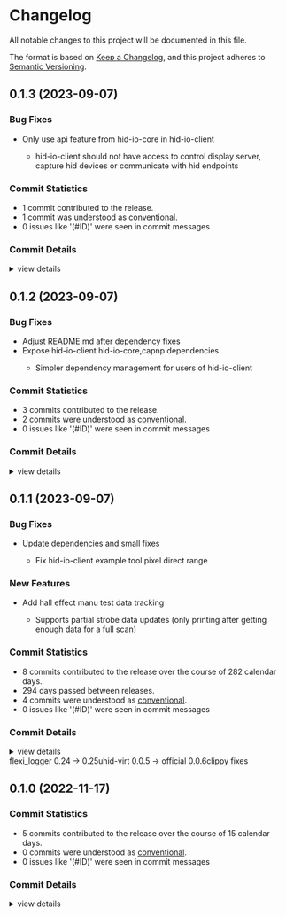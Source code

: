 # Changelog

All notable changes to this project will be documented in this file.

The format is based on [Keep a Changelog](https://keepachangelog.com/en/1.0.0/),
and this project adheres to [Semantic Versioning](https://semver.org/spec/v2.0.0.html).

## 0.1.3 (2023-09-07)

### Bug Fixes

 - <csr-id-c63371c87e2373f2d6af3767bb80f682139e6b08/> Only use api feature from hid-io-core in hid-io-client
   - hid-io-client should not have access to control display server,
     capture hid devices or communicate with hid endpoints

### Commit Statistics

<csr-read-only-do-not-edit/>

 - 1 commit contributed to the release.
 - 1 commit was understood as [conventional](https://www.conventionalcommits.org).
 - 0 issues like '(#ID)' were seen in commit messages

### Commit Details

<csr-read-only-do-not-edit/>

<details><summary>view details</summary>

 * **Uncategorized**
    - Only use api feature from hid-io-core in hid-io-client ([`c63371c`](https://github.com/hid-io/hid-io-core/commit/c63371c87e2373f2d6af3767bb80f682139e6b08))
</details>

## 0.1.2 (2023-09-07)

### Bug Fixes

 - <csr-id-78b443f8a607e23b1630fe657afb13f0acf74a0e/> Adjust README.md after dependency fixes
 - <csr-id-ceb5c43ed0c208c30f38ee01fd0997fb1a7e0d85/> Expose hid-io-client hid-io-core,capnp dependencies
   - Simpler dependency management for users of hid-io-client

### Commit Statistics

<csr-read-only-do-not-edit/>

 - 3 commits contributed to the release.
 - 2 commits were understood as [conventional](https://www.conventionalcommits.org).
 - 0 issues like '(#ID)' were seen in commit messages

### Commit Details

<csr-read-only-do-not-edit/>

<details><summary>view details</summary>

 * **Uncategorized**
    - Release hid-io-client v0.1.2 ([`0e4321c`](https://github.com/hid-io/hid-io-core/commit/0e4321c0ff7010823c239e1c3d2e4a0904f4b987))
    - Adjust README.md after dependency fixes ([`78b443f`](https://github.com/hid-io/hid-io-core/commit/78b443f8a607e23b1630fe657afb13f0acf74a0e))
    - Expose hid-io-client hid-io-core,capnp dependencies ([`ceb5c43`](https://github.com/hid-io/hid-io-core/commit/ceb5c43ed0c208c30f38ee01fd0997fb1a7e0d85))
</details>

## 0.1.1 (2023-09-07)

### Bug Fixes

<csr-id-559757292afa1cb1e7a8d0ee28d75a3ae8a26ab2/>

 - <csr-id-62af0b510a7399645469e72f10fbfeffdb5edc7a/> Update dependencies and small fixes
   - Fix hid-io-client example tool pixel direct range

### New Features

<csr-id-6d44300e247b0e74459c8e2ad54061b5346a01ce/>

 - <csr-id-87cd06d6ea76bebb924629d86fb78fa5b9f67fe2/> Add hall effect manu test data tracking
   - Supports partial strobe data updates (only printing after getting
   enough data for a full scan)

### Commit Statistics

<csr-read-only-do-not-edit/>

 - 8 commits contributed to the release over the course of 282 calendar days.
 - 294 days passed between releases.
 - 4 commits were understood as [conventional](https://www.conventionalcommits.org).
 - 0 issues like '(#ID)' were seen in commit messages

### Commit Details

<csr-read-only-do-not-edit/>

<details><summary>view details</summary>

 * **Uncategorized**
    - Release hid-io-client v0.1.1 ([`f1bdda2`](https://github.com/hid-io/hid-io-core/commit/f1bdda27b3daff27f681f680a014cc21501f057d))
    - Release hid-io-protocol v0.1.6, hid-io-core v0.1.4 ([`42068a7`](https://github.com/hid-io/hid-io-core/commit/42068a7989235bbc28888d1c705a425da26ec5fd))
    - Add hall effect manu test data tracking ([`87cd06d`](https://github.com/hid-io/hid-io-core/commit/87cd06d6ea76bebb924629d86fb78fa5b9f67fe2))
    - Add levelcheck column and mode set commands to hid-io-core + capnp ([`6d44300`](https://github.com/hid-io/hid-io-core/commit/6d44300e247b0e74459c8e2ad54061b5346a01ce))
    - Release hid-io-protocol v0.1.5, hid-io-core v0.1.3 ([`95088fc`](https://github.com/hid-io/hid-io-core/commit/95088fc5e913226d1f55b3d83ec8a7553b916368))
    - Update dependencies and small fixes ([`62af0b5`](https://github.com/hid-io/hid-io-core/commit/62af0b510a7399645469e72f10fbfeffdb5edc7a))
    - Latest clippy warnings (format string identifiers) ([`5597572`](https://github.com/hid-io/hid-io-core/commit/559757292afa1cb1e7a8d0ee28d75a3ae8a26ab2))
    - Release hid-io-protocol v0.1.4, hid-io-core v0.1.2 ([`6906d29`](https://github.com/hid-io/hid-io-core/commit/6906d29ea854e02dbf58ef6531b4468362c0abb3))
</details>

<csr-unknown>
flexi_logger 0.24 -> 0.25uhid-virt 0.0.5 -> official 0.0.6clippy fixes<csr-unknown/>

## 0.1.0 (2022-11-17)

### Commit Statistics

<csr-read-only-do-not-edit/>

 - 5 commits contributed to the release over the course of 15 calendar days.
 - 0 commits were understood as [conventional](https://www.conventionalcommits.org).
 - 0 issues like '(#ID)' were seen in commit messages

### Commit Details

<csr-read-only-do-not-edit/>

<details><summary>view details</summary>

 * **Uncategorized**
    - Release hid-io-core v0.1.1, hid-io-client v0.1.0 ([`cd719ea`](https://github.com/hid-io/hid-io-core/commit/cd719eab05608bced35ace8f2f41f815631fca29))
    - Initial CHANGELOG.md ([`173872e`](https://github.com/hid-io/hid-io-core/commit/173872ec9e1a2d0dfc95e607f0a6abc250947e29))
    - Typo ([`3f1db58`](https://github.com/hid-io/hid-io-core/commit/3f1db58dd0fd72aa9a1f3748cd15d7a7a810e525))
    - Update hid-io-client README.md ([`400b754`](https://github.com/hid-io/hid-io-core/commit/400b75453d21cb7e40cb93b68a4c78d7fc4468e2))
    - Adding hid-io-client ([`77e5bd6`](https://github.com/hid-io/hid-io-core/commit/77e5bd6aa17a417939fec4bfba5f8ad2f6ee7ac5))
</details>

